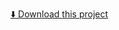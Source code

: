 [⬇️ Download this project](https://github.com/Gurglamesh/Product-Image-Scraper/archive/refs/heads/test.zip)
